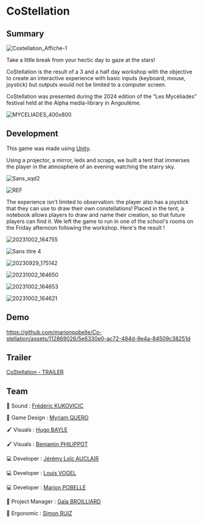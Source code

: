 # CoStellation
## Summary

![Costellation_Affiche-1](https://github.com/marionpobelle/Co-stellation/assets/112869026/670b8f0f-8652-4fb6-9afc-a01c4cca6b4c)

Take a little break from your hectic day to gaze at the stars!

CoStellation is the result of a 3 and a half day workshop with the objective to create an interactive experience with basic inputs (keyboard, mouse, joystick) but outputs would not be limited to a computer screen.

CoStellation was presented during the 2024 edition of the “Les Mycéliades” festival held at the Alpha media-library in Angoulême.

![MYCELIADES_400x800](https://github.com/user-attachments/assets/d7b545dd-f58c-4e56-ab5c-602dad0e9008)

## Development

This game was made using [Unity](https://unity.com/fr).

Using a projector, a mirror, leds and scraps, we built a tent that immerses the player in the atmosphere of an evening watching the starry sky.

![Sans_sqd2](https://github.com/marionpobelle/Co-stellation/assets/112869026/ddded27f-414d-4a78-b9dd-e0d78011ae1d)

![REF](https://github.com/marionpobelle/Co-stellation/assets/112869026/3c1181dc-dda9-4fe2-8c28-ad4632318a89)

The experience isn't limited to observation: the player also has a joystick that they can use to draw their own constellations! Placed in the tent, a notebook allows players to draw and name their creation, so that future players can find it.
We left the game to run in one of the school's rooms on the Friday afternoon following the workshop. Here's the result !

![20231002_164755](https://github.com/marionpobelle/Co-stellation/assets/112869026/49a9c8b8-c521-4cfd-aa5f-32f7ae6cb70c)

![Sans titre 4](https://github.com/marionpobelle/Co-stellation/assets/112869026/a1936f2e-a0fd-4ba2-ada9-e5bbbeb4bcc0)

![20230929_175142](https://github.com/marionpobelle/Co-stellation/assets/112869026/6e4f2835-16fb-41ac-88eb-9f5579ccbd51)

![20231002_164650](https://github.com/marionpobelle/Co-stellation/assets/112869026/20921a4c-765d-4945-bace-fe173906559c)

![20231002_164653](https://github.com/marionpobelle/Co-stellation/assets/112869026/60721380-dc29-43ff-a07d-88bc31e3bfa4)

![20231002_164621](https://github.com/marionpobelle/Co-stellation/assets/112869026/8434f1ad-53e7-45ae-9172-a5aeff8e8914)

## Demo

https://github.com/marionpobelle/Co-stellation/assets/112869026/5e6330e0-ac72-484d-9e4a-84509c38251d

## Trailer

[CoStellation - TRAILER](https://youtu.be/-Ndb7TmDYDI)

## Team

🎵 Sound : [Frédéric KUKOVICIC](https://itch.io/profile/fredkvc)

🎲 Game Design : [Myriam QUERO](https://itch.io/profile/sheyrin)

🖌️ Visuals : [Hugo BAYLE](https://napolo.itch.io/)

🖌️ Visuals : [Benjamin PHILIPPOT](https://ben-phi.itch.io/)

💻 Developer : [Jérémy Loïc AUCLAIR](https://pordrack.itch.io/)

💻 Developer : [Louis VOGEL](https://louis-vogel.itch.io/)

💻 Developer : [Marion POBELLE](https://vitaminexe.itch.io/)

👔 Project Manager : [Gaïa BROILLIARD](https://skrimsly.itch.io/)

🧠 Ergonomic : [Simon RUIZ](https://itch.io/profile/stalzak)





